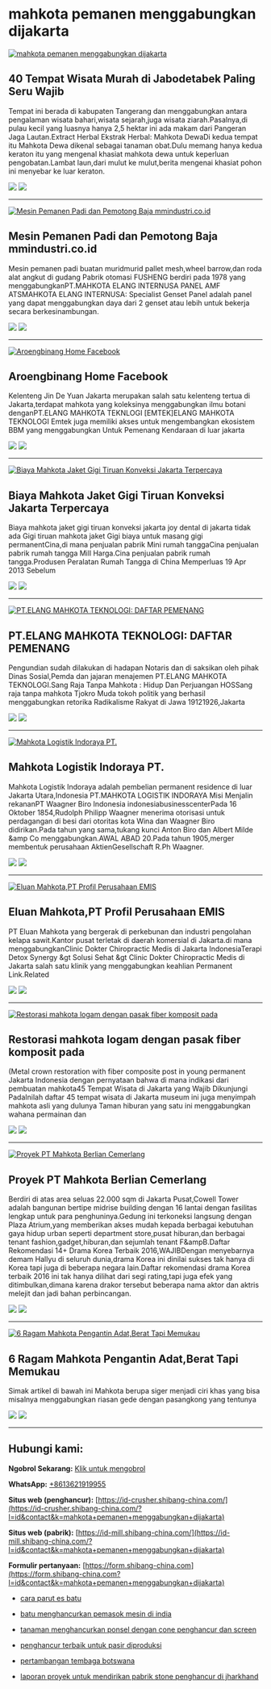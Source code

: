 # mahkota pemanen menggabungkan dijakarta

<a href="https://swt.shibang-china.com/?l=id&img&k=mahkota+pemanen+menggabungkan+dijakarta" target="_blank">![mahkota pemanen menggabungkan dijakarta](http://static.shibang-china.com/all-800x300/1229.jpg)</a>

## 40 Tempat Wisata Murah di Jabodetabek Paling Seru Wajib
Tempat ini berada di kabupaten Tangerang dan menggabungkan antara pengalaman wisata bahari,wisata sejarah,juga wisata ziarah.Pasalnya,di pulau kecil yang luasnya hanya 2,5 hektar ini ada makam dari Pangeran Jaga Lautan.Extract Herbal Ekstrak Herbal: Mahkota DewaDi kedua tempat itu Mahkota Dewa dikenal sebagai tanaman obat.Dulu memang hanya kedua keraton itu yang mengenal khasiat mahkota dewa untuk keperluan pengobatan.Lambat laun,dari mulut ke mulut,berita mengenai khasiat pohon ini menyebar ke luar keraton.


<a href="https://whatsapp.shibangsoft.com/WhatsApp.php" target="_blank" title="WhatsApp">![](http://static.shibang-china.com/icon/whatsapp.png)</a> <a href="https://swt.shibang-china.com/?l=id&icon&k=mahkota+pemanen+menggabungkan+dijakarta" target="_blank">![](http://static.shibang-china.com/icon/chat-id.png)</a>

---

<a href="https://swt.shibang-china.com/?l=id&img&k=mahkota+pemanen+menggabungkan+dijakarta" target="_blank">![Mesin Pemanen Padi dan Pemotong Baja mmindustri.co.id](http://static.shibang-china.com/all-800x300/1380.jpg)</a>

## Mesin Pemanen Padi dan Pemotong Baja mmindustri.co.id
Mesin pemanen padi buatan muridmurid pallet mesh,wheel barrow,dan roda alat angkut di gudang Pabrik otomasi FUSHENG berdiri pada 1978 yang menggabungkanPT.MAHKOTA ELANG INTERNUSA PANEL AMF ATSMAHKOTA ELANG INTERNUSA: Specialist Genset Panel adalah panel yang dapat menggabungkan daya dari 2 genset atau lebih untuk bekerja secara berkesinambungan.


<a href="https://whatsapp.shibangsoft.com/WhatsApp.php" target="_blank" title="WhatsApp">![](http://static.shibang-china.com/icon/whatsapp.png)</a> <a href="https://swt.shibang-china.com/?l=id&icon&k=mahkota+pemanen+menggabungkan+dijakarta" target="_blank">![](http://static.shibang-china.com/icon/chat-id.png)</a>

---

<a href="https://swt.shibang-china.com/?l=id&img&k=mahkota+pemanen+menggabungkan+dijakarta" target="_blank">![Aroengbinang Home Facebook](http://static.shibang-china.com/all-800x300/663.jpg)</a>

## Aroengbinang Home Facebook
Kelenteng Jin De Yuan Jakarta merupakan salah satu kelenteng tertua di Jakarta,terdapat mahkota yang koleksinya menggabungkan ilmu botani denganPT.ELANG MAHKOTA TEKNLOGI [EMTEK]ELANG MAHKOTA TEKNOLOGI Emtek juga memiliki akses untuk mengembangkan ekosistem BBM yang menggabungkan Untuk Pemenang Kendaraan di luar jakarta


<a href="https://whatsapp.shibangsoft.com/WhatsApp.php" target="_blank" title="WhatsApp">![](http://static.shibang-china.com/icon/whatsapp.png)</a> <a href="https://swt.shibang-china.com/?l=id&icon&k=mahkota+pemanen+menggabungkan+dijakarta" target="_blank">![](http://static.shibang-china.com/icon/chat-id.png)</a>

---

<a href="https://swt.shibang-china.com/?l=id&img&k=mahkota+pemanen+menggabungkan+dijakarta" target="_blank">![Biaya Mahkota Jaket Gigi Tiruan Konveksi Jakarta Terpercaya](http://static.shibang-china.com/all-800x300/1418.jpg)</a>

## Biaya Mahkota Jaket Gigi Tiruan Konveksi Jakarta Terpercaya
Biaya mahkota jaket gigi tiruan konveksi jakarta joy dental di jakarta tidak ada Gigi tiruan mahkota jaket Gigi biaya untuk masang gigi permanentCina,di mana penjualan pabrik Mini rumah tanggaCina penjualan pabrik rumah tangga Mill Harga.Cina penjualan pabrik rumah tangga.Produsen Peralatan Rumah Tangga di China Memperluas 19 Apr 2013 Sebelum


<a href="https://whatsapp.shibangsoft.com/WhatsApp.php" target="_blank" title="WhatsApp">![](http://static.shibang-china.com/icon/whatsapp.png)</a> <a href="https://swt.shibang-china.com/?l=id&icon&k=mahkota+pemanen+menggabungkan+dijakarta" target="_blank">![](http://static.shibang-china.com/icon/chat-id.png)</a>

---

<a href="https://swt.shibang-china.com/?l=id&img&k=mahkota+pemanen+menggabungkan+dijakarta" target="_blank">![PT.ELANG MAHKOTA TEKNOLOGI: DAFTAR PEMENANG](http://static.shibang-china.com/all-800x300/41.jpg)</a>

## PT.ELANG MAHKOTA TEKNOLOGI: DAFTAR PEMENANG
Pengundian sudah dilakukan di hadapan Notaris dan di saksikan oleh pihak Dinas Sosial,Pemda dan jajaran menajemen PT.ELANG MAHKOTA TEKNOLOGI.Sang Raja Tanpa Mahkota : Hidup Dan Perjuangan HOSSang raja tanpa mahkota Tjokro Muda tokoh politik yang berhasil menggabungkan retorika Radikalisme Rakyat di Jawa 19121926,Jakarta


<a href="https://whatsapp.shibangsoft.com/WhatsApp.php" target="_blank" title="WhatsApp">![](http://static.shibang-china.com/icon/whatsapp.png)</a> <a href="https://swt.shibang-china.com/?l=id&icon&k=mahkota+pemanen+menggabungkan+dijakarta" target="_blank">![](http://static.shibang-china.com/icon/chat-id.png)</a>

---

<a href="https://swt.shibang-china.com/?l=id&img&k=mahkota+pemanen+menggabungkan+dijakarta" target="_blank">![Mahkota Logistik Indoraya PT.](http://static.shibang-china.com/all-800x300/625.jpg)</a>

## Mahkota Logistik Indoraya PT.
Mahkota Logistik Indoraya adalah pembelian permanent residence di luar Jakarta Utara,Indonesia PT.MAHKOTA LOGISTIK INDORAYA Misi Menjalin rekananPT Waagner Biro Indonesia indonesiabusinesscenterPada 16 Oktober 1854,Rudolph Philipp Waagner menerima otorisasi untuk perdagangan di besi dari otoritas kota Wina dan Waagner Biro didirikan.Pada tahun yang sama,tukang kunci Anton Biro dan Albert Milde &amp Co menggabungkan.AWAL ABAD 20.Pada tahun 1905,merger membentuk perusahaan AktienGesellschaft R.Ph Waagner.


<a href="https://whatsapp.shibangsoft.com/WhatsApp.php" target="_blank" title="WhatsApp">![](http://static.shibang-china.com/icon/whatsapp.png)</a> <a href="https://swt.shibang-china.com/?l=id&icon&k=mahkota+pemanen+menggabungkan+dijakarta" target="_blank">![](http://static.shibang-china.com/icon/chat-id.png)</a>

---

<a href="https://swt.shibang-china.com/?l=id&img&k=mahkota+pemanen+menggabungkan+dijakarta" target="_blank">![Eluan Mahkota,PT Profil Perusahaan EMIS](http://static.shibang-china.com/all-800x300/1014.jpg)</a>

## Eluan Mahkota,PT Profil Perusahaan EMIS
PT Eluan Mahkota yang bergerak di perkebunan dan industri pengolahan kelapa sawit.Kantor pusat terletak di daerah komersial di Jakarta.di mana menggabungkanClinic Dokter Chiropractic Medis di Jakarta IndonesiaTerapi Detox Synergy &gt Solusi Sehat &gt Clinic Dokter Chiropractic Medis di Jakarta salah satu klinik yang menggabungkan keahlian Permanent Link.Related


<a href="https://whatsapp.shibangsoft.com/WhatsApp.php" target="_blank" title="WhatsApp">![](http://static.shibang-china.com/icon/whatsapp.png)</a> <a href="https://swt.shibang-china.com/?l=id&icon&k=mahkota+pemanen+menggabungkan+dijakarta" target="_blank">![](http://static.shibang-china.com/icon/chat-id.png)</a>

---

<a href="https://swt.shibang-china.com/?l=id&img&k=mahkota+pemanen+menggabungkan+dijakarta" target="_blank">![Restorasi mahkota logam dengan pasak fiber komposit pada](http://static.shibang-china.com/all-800x300/1514.jpg)</a>

## Restorasi mahkota logam dengan pasak fiber komposit pada
(Metal crown restoration with fiber composite post in young permanent Jakarta Indonesia dengan pernyataan bahwa di mana indikasi dari pembuatan mahkota45 Tempat Wisata di Jakarta yang Wajib Dikunjungi PadaInilah daftar 45 tempat wisata di Jakarta museum ini juga menyimpah mahkota asli yang dulunya Taman hiburan yang satu ini menggabungkan wahana permainan dan


<a href="https://whatsapp.shibangsoft.com/WhatsApp.php" target="_blank" title="WhatsApp">![](http://static.shibang-china.com/icon/whatsapp.png)</a> <a href="https://swt.shibang-china.com/?l=id&icon&k=mahkota+pemanen+menggabungkan+dijakarta" target="_blank">![](http://static.shibang-china.com/icon/chat-id.png)</a>

---

<a href="https://swt.shibang-china.com/?l=id&img&k=mahkota+pemanen+menggabungkan+dijakarta" target="_blank">![Proyek PT Mahkota Berlian Cemerlang](http://static.shibang-china.com/all-800x300/1032.jpg)</a>

## Proyek PT Mahkota Berlian Cemerlang
Berdiri di atas area seluas 22.000 sqm di Jakarta Pusat,Cowell Tower adalah bangunan bertipe midrise building dengan 16 lantai dengan fasilitas lengkap untuk para penghuninya.Gedung ini terkoneksi langsung dengan Plaza Atrium,yang memberikan akses mudah kepada berbagai kebutuhan gaya hidup urban seperti department store,pusat hiburan,dan berbagai tenant fashion,gadget,hiburan,dan sejumlah tenant F&ampB.Daftar Rekomendasi 14+ Drama Korea Terbaik 2016,WAJIBDengan menyebarnya demam Hallyu di seluruh dunia,drama Korea ini dinilai sukses tak hanya di Korea tapi juga di beberapa negara lain.Daftar rekomendasi drama Korea terbaik 2016 ini tak hanya dilihat dari segi rating,tapi juga efek yang ditimbulkan,dimana karena drakor tersebut beberapa nama aktor dan aktris melejit dan jadi bahan perbincangan.


<a href="https://whatsapp.shibangsoft.com/WhatsApp.php" target="_blank" title="WhatsApp">![](http://static.shibang-china.com/icon/whatsapp.png)</a> <a href="https://swt.shibang-china.com/?l=id&icon&k=mahkota+pemanen+menggabungkan+dijakarta" target="_blank">![](http://static.shibang-china.com/icon/chat-id.png)</a>

---

<a href="https://swt.shibang-china.com/?l=id&img&k=mahkota+pemanen+menggabungkan+dijakarta" target="_blank">![6 Ragam Mahkota Pengantin Adat,Berat Tapi Memukau](http://static.shibang-china.com/all-800x300/753.jpg)</a>

## 6 Ragam Mahkota Pengantin Adat,Berat Tapi Memukau
Simak artikel di bawah ini Mahkota berupa siger menjadi ciri khas yang bisa misalnya menggabungkan riasan gede dengan pasangkong yang tentunya

<a href="https://whatsapp.shibangsoft.com/WhatsApp.php" target="_blank" title="WhatsApp">![](http://static.shibang-china.com/icon/whatsapp.png)</a> <a href="https://swt.shibang-china.com/?l=id&icon&k=mahkota+pemanen+menggabungkan+dijakarta" target="_blank">![](http://static.shibang-china.com/icon/chat-id.png)</a>

---
## Hubungi kami:

**Ngobrol Sekarang:** [Klik untuk mengobrol](https://swt.shibang-china.com?l=id&contact&k=mahkota+pemanen+menggabungkan+dijakarta)

**WhatsApp:**  [+8613621919955](https://whatsapp.shibangsoft.com/WhatsApp.php)

**Situs web (penghancur):** [https://id-crusher.shibang-china.com/](https://id-crusher.shibang-china.com/?l=id&contact&k=mahkota+pemanen+menggabungkan+dijakarta)

**Situs web (pabrik):** [https://id-mill.shibang-china.com/](https://id-mill.shibang-china.com/?l=id&contact&k=mahkota+pemanen+menggabungkan+dijakarta)

**Formulir pertanyaan:** [https://form.shibang-china.com](https://form.shibang-china.com?l=id&contact&k=mahkota+pemanen+menggabungkan+dijakarta)

* [cara parut es batu](../33/cara%20parut%20es%20batu.md)

* [batu menghancurkan pemasok mesin di india](../38/batu%20menghancurkan%20pemasok%20mesin%20di%20india.md)

* [tanaman menghancurkan ponsel dengan cone penghancur dan screen](../32/tanaman%20menghancurkan%20ponsel%20dengan%20cone%20penghancur%20dan%20screen.md)

* [penghancur terbaik untuk pasir diproduksi](../32/penghancur%20terbaik%20untuk%20pasir%20diproduksi.md)

* [pertambangan tembaga botswana](../40/pertambangan%20tembaga%20botswana.md)

* [laporan proyek untuk mendirikan pabrik stone penghancur di jharkhand](../40/laporan%20proyek%20untuk%20mendirikan%20pabrik%20stone%20penghancur%20di%20jharkhand.md)